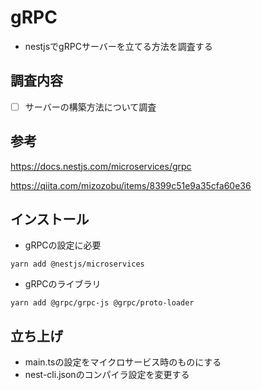# gRPC

- nestjsでgRPCサーバーを立てる方法を調査する

## 調査内容

- [ ] サーバーの構築方法について調査

## 参考

https://docs.nestjs.com/microservices/grpc

https://qiita.com/mizozobu/items/8399c51e9a35cfa60e36

## インストール

- gRPCの設定に必要

```shell
yarn add @nestjs/microservices
```

- gRPCのライブラリ

```shell
yarn add @grpc/grpc-js @grpc/proto-loader
```

## 立ち上げ

- main.tsの設定をマイクロサービス時のものにする
- nest-cli.jsonのコンパイラ設定を変更する
